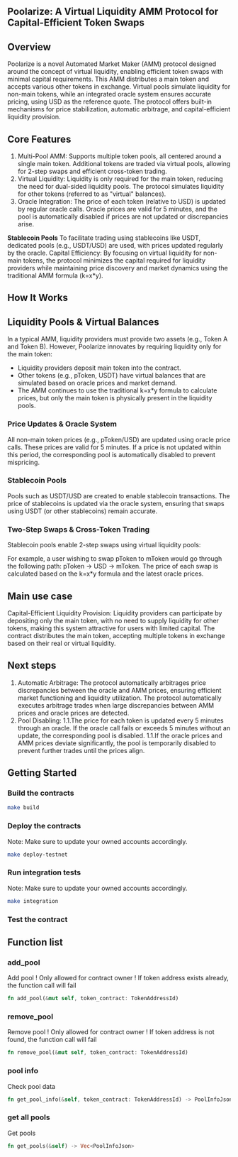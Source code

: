 ## Poolarize: A Virtual Liquidity AMM Protocol for Capital-Efficient Token Swaps

## Overview
Poolarize is a novel Automated Market Maker (AMM) protocol designed around the concept of virtual liquidity, enabling efficient token swaps with minimal capital requirements. This AMM distributes a main token and accepts various other tokens in exchange. Virtual pools simulate liquidity for non-main tokens, while an integrated oracle system ensures accurate pricing, using USD as the reference quote. The protocol offers built-in mechanisms for price stabilization, automatic arbitrage, and capital-efficient liquidity provision.

## Core Features
1. Multi-Pool AMM: Supports multiple token pools, all centered around a single main token. Additional tokens are traded via virtual pools, allowing for 2-step swaps and efficient cross-token trading.
1. Virtual Liquidity: Liquidity is only required for the main token, reducing the need for dual-sided liquidity pools. The protocol simulates liquidity for other tokens (referred to as "virtual" balances).
1. Oracle Integration: The price of each token (relative to USD) is updated by regular oracle calls. Oracle prices are valid for 5 minutes, and the pool is automatically disabled if prices are not updated or discrepancies arise.

**Stablecoin Pools**
To facilitate trading using stablecoins like USDT, dedicated pools (e.g., USDT/USD) are used, with prices updated regularly by the oracle.
Capital Efficiency: By focusing on virtual liquidity for non-main tokens, the protocol minimizes the capital required for liquidity providers while maintaining price discovery and market dynamics using the traditional AMM formula (k=x*y).


## How It Works
## Liquidity Pools & Virtual Balances
In a typical AMM, liquidity providers must provide two assets (e.g., Token A and Token B). However, Poolarize innovates by requiring liquidity only for the main token:

* Liquidity providers deposit main token into the contract.
* Other tokens (e.g., pToken, USDT) have virtual balances that are simulated based on oracle prices and market demand.
* The AMM continues to use the traditional k=x*y formula to calculate prices, but only the main token is physically present in the liquidity pools.

### Price Updates & Oracle System
All non-main token prices (e.g., pToken/USD) are updated using oracle price calls. These prices are valid for 5 minutes. If a price is not updated within this period, the corresponding pool is automatically disabled to prevent mispricing.

### Stablecoin Pools
Pools such as USDT/USD are created to enable stablecoin transactions.
The price of stablecoins is updated via the oracle system, ensuring that swaps using USDT (or other stablecoins) remain accurate.

### Two-Step Swaps & Cross-Token Trading
Stablecoin pools enable 2-step swaps using virtual liquidity pools:

For example, a user wishing to swap pToken to mToken would go through the following path: pToken -> USD -> mToken.
The price of each swap is calculated based on the k=x*y formula and the latest oracle prices.

## Main use case
Capital-Efficient Liquidity Provision: Liquidity providers can participate by depositing only the main token, with no need to supply liquidity for other tokens, making this system attractive for users with limited capital.
The contract distributes the main token, accepting multiple tokens in exchange based on their real or virtual liquidity.


## Next steps
1. Automatic Arbitrage: The protocol automatically arbitrages price discrepancies between the oracle and AMM prices, ensuring efficient market functioning and liquidity utilization.
The protocol automatically executes arbitrage trades when large discrepancies between AMM prices and oracle prices are detected.
1. Pool Disabling: 
1.1.The price for each token is updated every 5 minutes through an oracle. If the oracle call fails or exceeds 5 minutes without an update, the corresponding pool is disabled.
1.1.If the oracle prices and AMM prices deviate significantly, the pool is temporarily disabled to prevent further trades until the prices align.

## Getting Started

### Build the contracts

```sh
make build
```

### Deploy the contracts
Note: Make sure to update your owned accounts accordingly.

```sh
make deploy-testnet
```

### Run integration tests 
Note: Make sure to update your owned accounts accordingly.

```sh
make integration
```

### Test the contract

## Function list

### **add_pool**
Add pool
! Only allowed for contract owner
! If token address exists already, the function call will fail
```rust
fn add_pool(&mut self, token_contract: TokenAddressId)
```

### **remove_pool**
Remove pool
! Only allowed for contract owner
! If token address is not found, the function call will fail
```rust
fn remove_pool(&mut self, token_contract: TokenAddressId)
```

### **pool info**
Check pool data
```rust
fn get_pool_info(&self, token_contract: TokenAddressId) -> PoolInfoJson
```

### **get all pools**
Get pools
```rust
fn get_pools(&self) -> Vec<PoolInfoJson>
```

